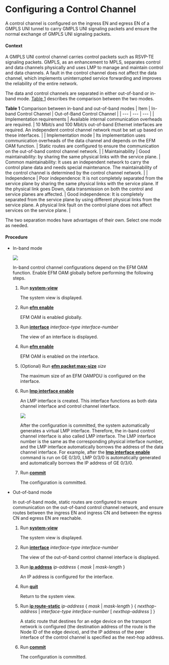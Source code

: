 Configuring a Control Channel
=============================

A control channel is configured on the ingress EN and egress EN of a GMPLS UNI tunnel to carry GMPLS UNI signaling packets and ensure the normal exchange of GMPLS UNI signaling packets.

#### Context

A GMPLS UNI control channel carries control packets such as RSVP-TE signaling packets. GMPLS, as an enhancement to MPLS, separates control and data channels physically and uses LMP to manage and maintain control and data channels. A fault in the control channel does not affect the data channel, which implements uninterrupted service forwarding and improves the reliability of the entire network.

The data and control channels are separated in either out-of-band or in-band mode. [Table 1](#EN-US_TASK_0172368709__tab_dc_vrp_gmpls-uni_cfg_000501) describes the comparison between the two modes.

**Table 1** Comparison between in-band and out-of-band modes
| Item | In-band Control Channel | Out-of-Band Control Channel |
| --- | --- | --- |
| Implementation requirements | Available internal communication overheads are required. | 10 Mbit/s and 100 Mbit/s out-of-band Ethernet interfaces are required. An independent control channel network must be set up based on these interfaces. |
| Implementation mode | Its implementation uses communication overheads of the data channel and depends on the EFM OAM function. | Static routes are configured to ensure the communication on the out-of-band control channel network. |
| Maintainability | Good maintainability: by sharing the same physical links with the service plane. | Common maintainability: It uses an independent network to carry the control plane data and needs special maintenance. The maintainability of the control channel is determined by the control channel network. |
| Independence | Poor independence: It is not completely separated from the service plane by sharing the same physical links with the service plane. If the physical link goes Down, data transmission on both the control and service planes are affected. | Good independence: It is completely separated from the service plane by using different physical links from the service plane. A physical link fault on the control plane does not affect services on the service plane. |


The two separation modes have advantages of their own. Select one mode as needed.

#### Procedure

* In-band mode
  
  ![](../../../../public_sys-resources/note_3.0-en-us.png) 
  
  In-band control channel configurations depend on the EFM OAM function. Enable EFM OAM globally before performing the following steps.
  
  
  
  1. Run [**system-view**](cmdqueryname=system-view)
     
     
     
     The system view is displayed.
  2. Run [**efm enable**](cmdqueryname=efm+enable)
     
     
     
     EFM OAM is enabled globally.
  3. Run [**interface**](cmdqueryname=interface) *interface-type* *interface-number*
     
     
     
     The view of an interface is displayed.
  4. Run [**efm enable**](cmdqueryname=efm+enable)
     
     
     
     EFM OAM is enabled on the interface.
  5. (Optional) Run [**efm packet max-size**](cmdqueryname=efm+packet+max-size) *size*
     
     
     
     The maximum size of an EFM OAMPDU is configured on the interface.
  6. Run [**lmp interface enable**](cmdqueryname=lmp+interface+enable)
     
     
     
     An LMP interface is created. This interface functions as both data channel interface and control channel interface.
     
     
     
     ![](../../../../public_sys-resources/note_3.0-en-us.png) 
     
     After the configuration is committed, the system automatically generates a virtual LMP interface. Therefore, the in-band control channel interface is also called LMP interface. The LMP interface number is the same as the corresponding physical interface number, and the LMP interface automatically borrows the address of the data channel interface. For example, after the [**lmp interface enable**](cmdqueryname=lmp+interface+enable) command is run on GE 0/3/0, LMP 0/3/0 is automatically generated and automatically borrows the IP address of GE 0/3/0.
  7. Run [**commit**](cmdqueryname=commit)
     
     
     
     The configuration is committed.
* Out-of-band mode
  
  
  
  In out-of-band mode, static routes are configured to ensure communication on the out-of-band control channel network, and ensure routes between the ingress EN and ingress CN and between the egress CN and egress EN are reachable.
  
  
  
  1. Run [**system-view**](cmdqueryname=system-view)
     
     
     
     The system view is displayed.
  2. Run [**interface**](cmdqueryname=interface) *interface-type* *interface-number*
     
     
     
     The view of the out-of-band control channel interface is displayed.
  3. Run [**ip address**](cmdqueryname=ip+address) *ip-address* { *mask* | *mask-length* }
     
     
     
     An IP address is configured for the interface.
  4. Run [**quit**](cmdqueryname=quit)
     
     
     
     Return to the system view.
  5. Run [**ip route-static**](cmdqueryname=ip+route-static) *ip-address* { *mask* | *mask-length* } { *nexthop-address* | *interface-type* *interface-number* [ *nexthop-address* ] }
     
     
     
     A static route that destines for an edge device on the transport network is configured (the destination address of the route is the Node ID of the edge device), and the IP address of the peer interface of the control channel is specified as the next-hop address.
  6. Run [**commit**](cmdqueryname=commit)
     
     
     
     The configuration is committed.